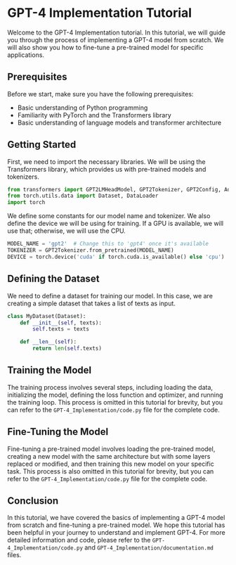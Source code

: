 # GPT-4 Implementation Tutorial

Welcome to the GPT-4 Implementation tutorial. In this tutorial, we will guide you through the process of implementing a GPT-4 model from scratch. We will also show you how to fine-tune a pre-trained model for specific applications.

## Prerequisites

Before we start, make sure you have the following prerequisites:

- Basic understanding of Python programming
- Familiarity with PyTorch and the Transformers library
- Basic understanding of language models and transformer architecture

## Getting Started

First, we need to import the necessary libraries. We will be using the Transformers library, which provides us with pre-trained models and tokenizers.

```python
from transformers import GPT2LMHeadModel, GPT2Tokenizer, GPT2Config, AdamW
from torch.utils.data import Dataset, DataLoader
import torch
```

We define some constants for our model name and tokenizer. We also define the device we will be using for training. If a GPU is available, we will use that; otherwise, we will use the CPU.

```python
MODEL_NAME = 'gpt2'  # Change this to 'gpt4' once it's available
TOKENIZER = GPT2Tokenizer.from_pretrained(MODEL_NAME)
DEVICE = torch.device('cuda' if torch.cuda.is_available() else 'cpu')
```

## Defining the Dataset

We need to define a dataset for training our model. In this case, we are creating a simple dataset that takes a list of texts as input.

```python
class MyDataset(Dataset):
    def __init__(self, texts):
        self.texts = texts

    def __len__(self):
        return len(self.texts)
```

## Training the Model

The training process involves several steps, including loading the data, initializing the model, defining the loss function and optimizer, and running the training loop. This process is omitted in this tutorial for brevity, but you can refer to the `GPT-4_Implementation/code.py` file for the complete code.

## Fine-Tuning the Model

Fine-tuning a pre-trained model involves loading the pre-trained model, creating a new model with the same architecture but with some layers replaced or modified, and then training this new model on your specific task. This process is also omitted in this tutorial for brevity, but you can refer to the `GPT-4_Implementation/code.py` file for the complete code.

## Conclusion

In this tutorial, we have covered the basics of implementing a GPT-4 model from scratch and fine-tuning a pre-trained model. We hope this tutorial has been helpful in your journey to understand and implement GPT-4. For more detailed information and code, please refer to the `GPT-4_Implementation/code.py` and `GPT-4_Implementation/documentation.md` files.

